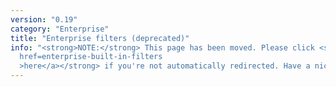 ```yaml
---
version: "0.19"
category: "Enterprise"
title: "Enterprise filters (deprecated)"
info: "<strong>NOTE:</strong> This page has been moved. Please click <strong><a
  href=enterprise-built-in-filters
  >here</a></strong> if you're not automatically redirected. Have a nice day!"
---
```


<meta http-equiv="refresh" content="1;url=enterprise-built-in-filters">
